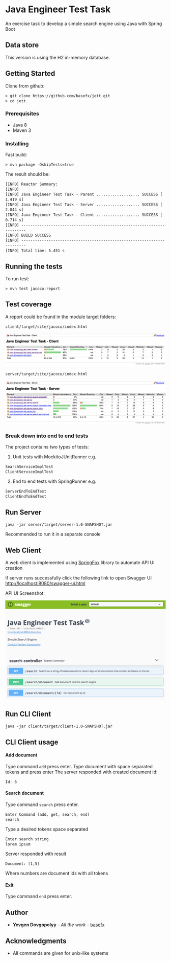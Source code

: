 # Java Engineer Test Task

An exercise task to develop a simple search engine using Java with Spring Boot

## Data store
This version is using the H2 in-memory database.

## Getting Started
Clone from github: 

```
> git clone https://github.com/basefx/jett.git
> cd jett
```


### Prerequisites

* Java 8
* Maven 3

### Installing


Fast build:

```
> mvn package -DskipTests=true
```

The result should be:

```
[INFO] Reactor Summary:
[INFO] 
[INFO] Java Engineer Test Task - Parent ................... SUCCESS [  1.419 s]
[INFO] Java Engineer Test Task - Server ................... SUCCESS [  2.844 s]
[INFO] Java Engineer Test Task - Client ................... SUCCESS [  0.714 s]
[INFO] ------------------------------------------------------------------------
[INFO] BUILD SUCCESS
[INFO] ------------------------------------------------------------------------
[INFO] Total time: 5.451 s
```
## Running the tests


To run test:
```
> mvn test jacoco:report
```
## Test coverage
A report could be found in the module target folders:
```
client/target/site/jacoco/index.html
``` 
![Client test coverage](test-report-client.png)
```
server/target/site/jacoco/index.html
``` 
![Server test coverage](test-report-server.png)
### Break down into end to end tests

The project contains two types of tests:

1. Unit tests with MockitoJUnitRunner
e.g.
```
SearchServiceImplTest
ClientServiceImplTest
```
2. End to end tests with SpringRunner 
e.g.
```
ServerEndToEndTest
ClientEndToEndTest
```
## Run Server

```
java -jar server/target/server-1.0-SNAPSHOT.jar

```
Recommended to run it in a separate console
## Web Client 
A web client is implemented using [SpringFox](http://springfox.github.io/springfox/) library to automate API UI creation 

If server runs successfully click the following link to open Swagger UI 
[http://localhost:8080/swagger-ui.html](http://localhost:8080/swagger-ui.html)

API UI Screenshot:

![Swagger UI](swagger-screenshot.png)

## Run CLI Client
```
java -jar client/target/client-1.0-SNAPSHOT.jar

```
## CLI Client usage
#### Add document
Type command `add` press enter.
Type document with space separated tokens and press enter
The server responded with created document id:
```
Id: 6
```

#### Search document
Type command `search` press enter.
```
Enter Command (add, get, search, end)
search
```
Type a desired tokens space separated
```
Enter search string
lorem ipsum
```
Server responded with result
```
Document: [1,5]
```
Where numbers are document ids with all tokens
#### Exit 
Type command `end` press enter.

## Author

* **Yevgen Dovgopolyy** - *All the work* - [basefx](https://github.com/basefx)

## Acknowledgments

* All commands are given for unix-like systems